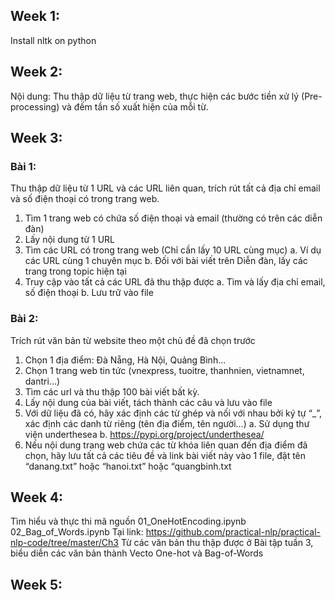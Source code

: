 ## Week 1: 
Install nltk on python

## Week 2:
Nội dung: Thu thập dữ liệu từ trang web, thực hiện các bước tiền xử lý (Pre-processing) và đếm tần số xuất hiện của mỗi từ.

## Week 3:
### Bài 1: 
Thu thập dữ liệu từ 1 URL và các URL liên quan, trích rút tất cả địa
chỉ email và số điện thoại có trong trang web.
1. Tìm 1 trang web có chứa số điện thoại và email (thường có trên các
diễn đàn)
2. Lấy nội dung từ 1 URL
3. Tìm các URL có trong trang web (Chỉ cần lấy 10 URL cùng mục)
a. Ví dụ các URL cùng 1 chuyên mục
b. Đối với bài viết trên Diễn đàn, lấy các trang trong topic hiện tại
4. Truy cập vào tất cả các URL đã thu thập được
a. Tìm và lấy địa chỉ email, số điện thoại
b. Lưu trữ vào file
### Bài 2:
Trích rút văn bản từ website theo một chủ đề đã chọn trước
1. Chọn 1 địa điểm: Đà Nẵng, Hà Nội, Quảng Bình…
2. Chọn 1 trang web tin tức (vnexpress, tuoitre, thanhnien, vietnamnet,
dantri…)
3. Tìm các url và thu thập 100 bài viết bất kỳ.
4. Lấy nội dung của bài viết, tách thành các câu và lưu vào file
5. Với dữ liệu đã có, hãy xác định các từ ghép và nối với nhau bởi ký tự
“_”, xác định các danh từ riêng (tên địa điểm, tên người…)
a. Sử dụng thư viện underthesea
b. https://pypi.org/project/underthesea/
6. Nếu nội dung trang web chứa các từ khóa liên quan đến địa điểm đã
chọn, hãy lưu tất cả các tiêu đề và link bài viết này vào 1 file, đặt tên
“danang.txt” hoặc “hanoi.txt” hoặc “quangbinh.txt

## Week 4:
Tìm hiểu và thực thi mã nguồn
01_OneHotEncoding.ipynb
02_Bag_of_Words.ipynb
Tại link: https://github.com/practical-nlp/practical-nlp-code/tree/master/Ch3
Từ các văn bản thu thập được ở Bài tập tuần 3, biểu diễn các văn bản thành Vecto One-hot và Bag-of-Words

## Week 5:

